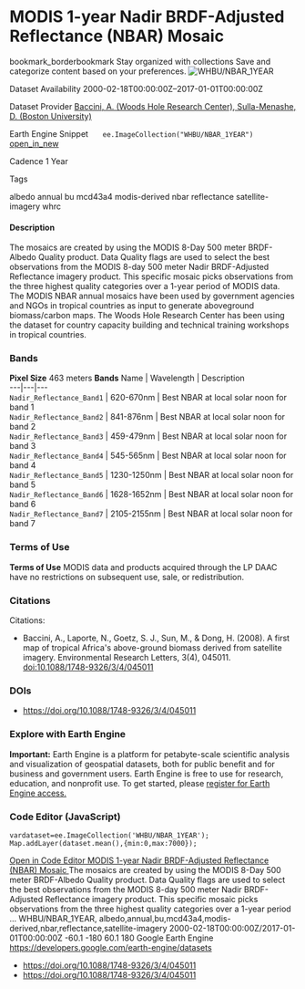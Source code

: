  
#  MODIS 1-year Nadir BRDF-Adjusted Reflectance (NBAR) Mosaic 
bookmark_borderbookmark Stay organized with collections  Save and categorize content based on your preferences. 
![WHBU/NBAR_1YEAR](https://developers.google.com/earth-engine/datasets/images/WHBU/WHBU_NBAR_1YEAR_sample.png) 

Dataset Availability
    2000-02-18T00:00:00Z–2017-01-01T00:00:00Z 

Dataset Provider
     [ Baccini, A. (Woods Hole Research Center), Sulla-Menashe, D. (Boston University) ](https://doi.org/10.1088/1748-9326/3/4/045011) 

Earth Engine Snippet
     `    ee.ImageCollection("WHBU/NBAR_1YEAR")   ` [ open_in_new ](https://code.earthengine.google.com/?scriptPath=Examples:Datasets/WHBU/WHBU_NBAR_1YEAR) 

Cadence
    1 Year 

Tags
    
albedo
annual
bu
mcd43a4
modis-derived
nbar
reflectance
satellite-imagery
whrc
#### Description
The mosaics are created by using the MODIS 8-Day 500 meter BRDF-Albedo Quality product. Data Quality flags are used to select the best observations from the MODIS 8-day 500 meter Nadir BRDF-Adjusted Reflectance imagery product. This specific mosaic picks observations from the three highest quality categories over a 1-year period of MODIS data.
The MODIS NBAR annual mosaics have been used by government agencies and NGOs in tropical countries as input to generate aboveground biomass/carbon maps. The Woods Hole Research Center has been using the dataset for country capacity building and technical training workshops in tropical countries.
### Bands
**Pixel Size** 463 meters 
**Bands**
Name | Wavelength | Description  
---|---|---  
`Nadir_Reflectance_Band1` | 620-670nm | Best NBAR at local solar noon for band 1  
`Nadir_Reflectance_Band2` | 841-876nm | Best NBAR at local solar noon for band 2  
`Nadir_Reflectance_Band3` | 459-479nm | Best NBAR at local solar noon for band 3  
`Nadir_Reflectance_Band4` | 545-565nm | Best NBAR at local solar noon for band 4  
`Nadir_Reflectance_Band5` | 1230-1250nm | Best NBAR at local solar noon for band 5  
`Nadir_Reflectance_Band6` | 1628-1652nm | Best NBAR at local solar noon for band 6  
`Nadir_Reflectance_Band7` | 2105-2155nm | Best NBAR at local solar noon for band 7  
### Terms of Use
**Terms of Use**
MODIS data and products acquired through the LP DAAC have no restrictions on subsequent use, sale, or redistribution.
### Citations
Citations:
  * Baccini, A., Laporte, N., Goetz, S. J., Sun, M., & Dong, H. (2008). A first map of tropical Africa's above-ground biomass derived from satellite imagery. Environmental Research Letters, 3(4), 045011. [doi:10.1088/1748-9326/3/4/045011](https://doi.org/10.1088/1748-9326/3/4/045011)


### DOIs
  * [ https://doi.org/10.1088/1748-9326/3/4/045011 ](https://doi.org/10.1088/1748-9326/3/4/045011)


### Explore with Earth Engine
**Important:** Earth Engine is a platform for petabyte-scale scientific analysis and visualization of geospatial datasets, both for public benefit and for business and government users. Earth Engine is free to use for research, education, and nonprofit use. To get started, please [register for Earth Engine access.](https://console.cloud.google.com/earth-engine)
### Code Editor (JavaScript)
```
vardataset=ee.ImageCollection('WHBU/NBAR_1YEAR');
Map.addLayer(dataset.mean(),{min:0,max:7000});
```
[ Open in Code Editor ](https://code.earthengine.google.com/?scriptPath=Examples:Datasets/WHBU/WHBU_NBAR_1YEAR)
[ MODIS 1-year Nadir BRDF-Adjusted Reflectance (NBAR) Mosaic ](https://developers.google.com/earth-engine/datasets/catalog/WHBU_NBAR_1YEAR)
The mosaics are created by using the MODIS 8-Day 500 meter BRDF-Albedo Quality product. Data Quality flags are used to select the best observations from the MODIS 8-day 500 meter Nadir BRDF-Adjusted Reflectance imagery product. This specific mosaic picks observations from the three highest quality categories over a 1-year period …
WHBU/NBAR_1YEAR, albedo,annual,bu,mcd43a4,modis-derived,nbar,reflectance,satellite-imagery 
2000-02-18T00:00:00Z/2017-01-01T00:00:00Z
-60.1 -180 60.1 180 
Google Earth Engine
https://developers.google.com/earth-engine/datasets
  * [ https://doi.org/10.1088/1748-9326/3/4/045011 ](https://doi.org/https://doi.org/10.1088/1748-9326/3/4/045011)
  * [ https://doi.org/10.1088/1748-9326/3/4/045011 ](https://doi.org/https://developers.google.com/earth-engine/datasets/catalog/WHBU_NBAR_1YEAR)


